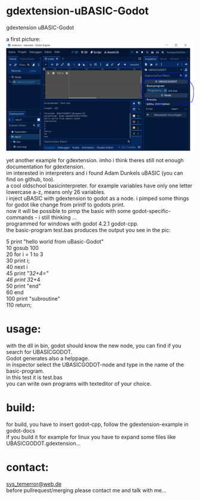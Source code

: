 # gdextension-uBASIC-Godot
gdextension uBASIC-Godot

a first picture:    
![Pic1](firstpic.JPG)

yet another example for gdextension. imho i think theres still not enough documentation for gdextension.    
im interested in interpreters and i found Adam Dunkels uBASIC (you can find on github, too).   
a cool oldschool basicinterpreter. for example variables have only one letter lowercase a-z, means only 26 variables.    
i inject uBASIC with gdextension to godot as a node. i pimped some things for godot like change from printf to godots print.    
now it will be possible to pimp the basic with some godot-specific-commands - i still thinking ...    
programmed for windows with godot 4.2.1 godot-cpp.    
the basic-program test.bas produces the output you see in the pic:    

5 print "hello world from uBasic-Godot"    
10 gosub 100    
20 for i = 1 to 3    
30 print i;    
40 next i    
45 print "3*2+4="    
46 print 3*2+4    
50 print "end"    
60 end    
100 print "subroutine"    
110 return;    


# usage:   
with the dll in bin, godot should know the new node, you can find if you search for UBASICGODOT.    
Godot generates also a helppage.    
in inspector select the UBASICGODOT-node and type in the name of the basic-program.   
in this test it is test.bas   
you can write own programs with texteditor of your choice.    


# build:   
for build, you have to insert godot-cpp, follow the gdextension-example in godot-docs    
if you build it for example for linux you have to expand some files like UBASICGODOT.gdextension...    


# contact:    
sys_temerror@web.de    
before pullrequest/merging please contact me and talk with me...    
